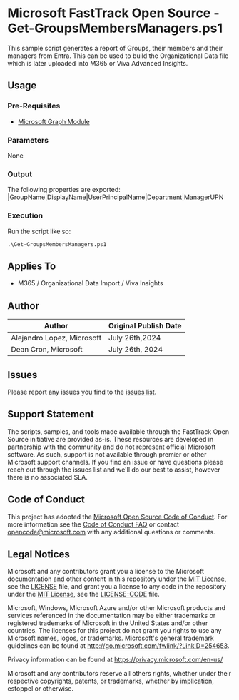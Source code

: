 # Microsoft FastTrack Open Source - Get-GroupsMembersManagers.ps1

This sample script generates a report of Groups, their members and their managers from Entra. This can be used to build the Organizational Data file which is later uploaded into M365 or Viva Advanced Insights.

## Usage

### Pre-Requisites

- [Microsoft Graph Module](https://learn.microsoft.com/en-us/powershell/microsoftgraph/installation?view=graph-powershell-1.0) 

### Parameters

None

### Output

The following properties are exported: 
|GroupName|DisplayName|UserPrincipalName|Department|ManagerUPN 

### Execution

Run the script like so:

	.\Get-GroupsMembersManagers.ps1
    
## Applies To

- M365 / Organizational Data Import / Viva Insights 

## Author

|Author|Original Publish Date
|----|--------------------------
|Alejandro Lopez, Microsoft|July 26th,2024|
|Dean Cron, Microsoft|July 26th, 2024|

## Issues

Please report any issues you find to the [issues list](https://github.com/microsoft/FastTrack/issues).

## Support Statement

The scripts, samples, and tools made available through the FastTrack Open Source initiative are provided as-is. These resources are developed in partnership with the community and do not represent official Microsoft software. As such, support is not available through premier or other Microsoft support channels. If you find an issue or have questions please reach out through the issues list and we'll do our best to assist, however there is no associated SLA.

## Code of Conduct

This project has adopted the [Microsoft Open Source Code of Conduct](https://opensource.microsoft.com/codeofconduct/).
For more information see the [Code of Conduct FAQ](https://opensource.microsoft.com/codeofconduct/faq/) or
contact [opencode@microsoft.com](mailto:opencode@microsoft.com) with any additional questions or comments.

## Legal Notices

Microsoft and any contributors grant you a license to the Microsoft documentation and other content in this repository under the [MIT License](https://opensource.org/licenses/MIT), see the [LICENSE](LICENSE) file, and grant you a license to any code in the repository under the [MIT License](https://opensource.org/licenses/MIT), see the [LICENSE-CODE](LICENSE-CODE) file.

Microsoft, Windows, Microsoft Azure and/or other Microsoft products and services referenced in the documentation may be either trademarks or registered trademarks of Microsoft in the United States and/or other countries. The licenses for this project do not grant you rights to use any Microsoft names, logos, or trademarks. Microsoft's general trademark guidelines can be found at http://go.microsoft.com/fwlink/?LinkID=254653.

Privacy information can be found at https://privacy.microsoft.com/en-us/

Microsoft and any contributors reserve all others rights, whether under their respective copyrights, patents,
or trademarks, whether by implication, estoppel or otherwise.
